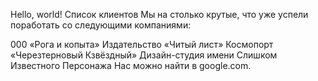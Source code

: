 Hello, world!
Cписок клиентов
Мы на столько крутые, что уже успели поработать со следующими компаниями:

000 «Рога и копыта»
Издательство «Читый лист»
Космопорт «Черезтерновый Кзвёздный»
Дизайн-студия имени Слишком Известного Персонажа
Нас можно найти в google.com.
